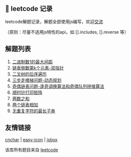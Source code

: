 ## 💪 leetcode 记录

leetcode解题记录，解题全部使用js编写，欢迎[交流](https://github.com/theajack/leetcode/issues/new)

（原则：尽量不适用js特性的api，如 [].includes, [].reverse 等）

## 解题列表

1. [二进制数1的最大间距](readme/binary-gap.md)
2. [链表倒数第k个元素-双指针](readme/list-last-k.md)
3. [二叉树的后序遍历](readme/binary-tree-postorder-traversal.md)
4. [三步走楼梯问题-动态规划](readme/step.md)
5. [奇偶链表问题-逢奇调换算法和奇偶队列拼接算法](readme/odd-even-link.md)
6. [顺时针打印矩阵](readme/log-matrix.md)
7. [两数之和](readme/two-sun.md)
8. [两个链表相加](readme/add-two-numbers.md)
9. [无重复字符的最长子串](readme/longest-substring-without-repeating-characters.md)

## 友情链接

[cnchar](https://www.github.com/theajack/cnchar) | [easy-icon](https://www.github.com/theajack/easy-icon) | [jsbox](https://www.github.com/theajack/jsbox)

该库所有题目来自 [leetcode](https://leetcode-cn.com/)
